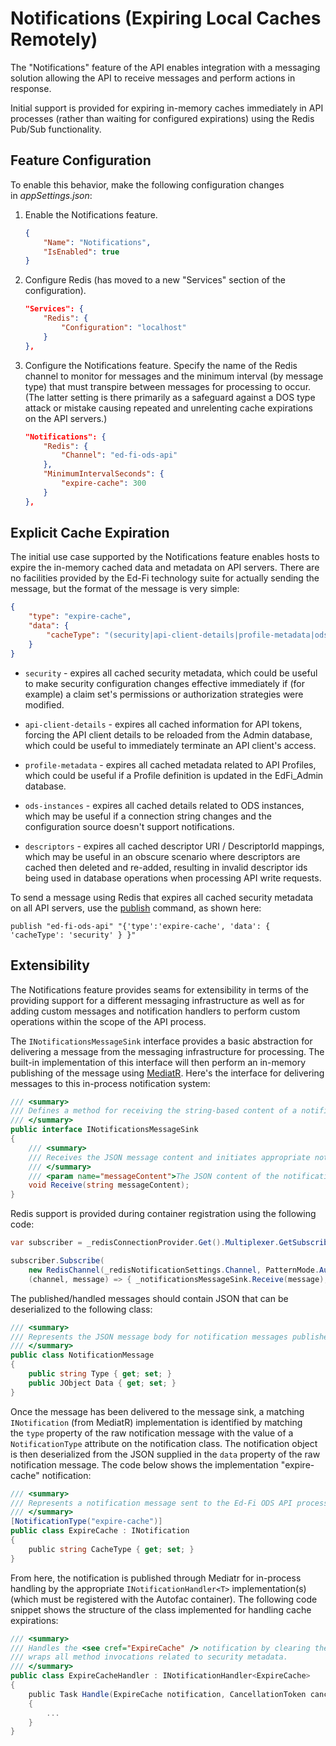 # Notifications (Expiring Local Caches Remotely)

The "Notifications" feature of the API enables integration with a messaging
solution allowing the API to receive messages and perform actions in response.

Initial support is provided for expiring in-memory caches immediately in API
processes (rather than waiting for configured expirations) using the Redis
Pub/Sub functionality.

## Feature Configuration

To enable this behavior, make the following configuration changes
in _appSettings.json_:

1. Enable the Notifications feature.

    ```json
    {
        "Name": "Notifications",
        "IsEnabled": true
    }
    ```

2. Configure Redis (has moved to a new "Services" section of the
    configuration).

    ```json
    "Services": {
        "Redis": {
            "Configuration": "localhost"
        }
    },
    ```

3. Configure the Notifications feature. Specify the name of the Redis channel
    to monitor for messages and the minimum interval (by message type) that must
    transpire between messages for processing to occur. (The latter setting is
    there primarily as a safeguard against a DOS type attack or mistake causing
    repeated and unrelenting cache expirations on the API servers.)

    ```json
    "Notifications": {
        "Redis": {
            "Channel": "ed-fi-ods-api"
        },
        "MinimumIntervalSeconds": {
            "expire-cache": 300
        }
    },
    ```

## Explicit Cache Expiration

The initial use case supported by the Notifications feature enables hosts to
expire the in-memory cached data and metadata on API servers. There are no
facilities provided by the Ed-Fi technology suite for actually sending the
message, but the format of the message is very simple:

```json
{
    "type": "expire-cache",
    "data": {
        "cacheType": "(security|api-client-details|profile-metadata|ods-instances|descriptors)"
    }
}
```

* `security` - expires all cached security metadata, which could be useful to
    make security configuration changes effective immediately if (for example) a
    claim set's permissions or authorization strategies were modified.

* `api-client-details` - expires all cached information for API tokens,
    forcing the API client details to be reloaded from the Admin database, which
    could be useful to immediately terminate an API client's access.

* `profile-metadata` - expires all cached metadata related to API Profiles,
    which could be useful if a Profile definition is updated in the EdFi\_Admin
    database.

* `ods-instances` - expires all cached details related to ODS instances, which
    may be useful if a connection string changes and the configuration source
    doesn't support notifications.

* `descriptors` \- expires all cached descriptor URI / DescriptorId mappings,
    which may be useful in an obscure scenario where descriptors are cached then
    deleted and re-added, resulting in invalid descriptor ids being used in
    database operations when processing API write requests.

To send a message using Redis that expires all cached security metadata on all
API servers, use the [publish](https://redis.io/docs/latest/commands/publish/)
command, as shown here:

```redis
publish "ed-fi-ods-api" "{'type':'expire-cache', 'data': { 'cacheType': 'security' } }"
```

## Extensibility

The Notifications feature provides seams for extensibility in terms of the
providing support for a different messaging infrastructure as well as for adding
custom messages and notification handlers to perform custom operations within
the scope of the API process.

The `INotificationsMessageSink` interface provides a basic abstraction for
delivering a message from the messaging infrastructure for processing. The
built-in implementation of this interface will then perform an in-memory
publishing of the message using [MediatR](https://github.com/jbogard/MediatR).
Here's the interface for delivering messages to this in-process notification
system:

```csharp
/// <summary>
/// Defines a method for receiving the string-based content of a notification message from a pub/sub infrastructure component.
/// </summary>
public interface INotificationsMessageSink
{
    /// <summary>
    /// Receives the JSON message content and initiates appropriate notification handling.
    /// </summary>
    /// <param name="messageContent">The JSON content of the notification message.</param>
    void Receive(string messageContent);
}
```

Redis support is provided during container registration using the following
code:

```csharp
var subscriber = _redisConnectionProvider.Get().Multiplexer.GetSubscriber();

subscriber.Subscribe(
    new RedisChannel(_redisNotificationSettings.Channel, PatternMode.Auto),
    (channel, message) => { _notificationsMessageSink.Receive(message); });
```

The published/handled messages should contain JSON that can be deserialized to
the following class:

```csharp
/// <summary>
/// Represents the JSON message body for notification messages published to the pub/sub messaging infrastructure.
/// </summary>
public class NotificationMessage
{
    public string Type { get; set; }
    public JObject Data { get; set; }
}
```

Once the message has been delivered to the message sink, a matching
`INotification` (from MediatR) implementation is identified by matching
the `type` property of the raw notification message with the value of a
`NotificationType` attribute on the notification class. The notification object
is then deserialized from the JSON supplied in the `data` property of the raw
notification message. The code below shows the implementation "expire-cache"
notification:

```csharp
/// <summary>
/// Represents a notification message sent to the Ed-Fi ODS API process to explicitly expire the cached security metadata.
/// </summary>
[NotificationType("expire-cache")]
public class ExpireCache : INotification
{
    public string CacheType { get; set; }
}
```

From here, the notification is published through Mediatr for in-process handling
by the appropriate `INotificationHandler<T>` implementation(s) (which must be
registered with the Autofac container). The following code snippet shows the
structure of the class implemented for handling cache expirations:

```csharp
/// <summary>
/// Handles the <see cref="ExpireCache" /> notification by clearing the underlying cache for the interceptor that
/// wraps all method invocations related to security metadata.
/// </summary>
public class ExpireCacheHandler : INotificationHandler<ExpireCache>
{
    public Task Handle(ExpireCache notification, CancellationToken cancellationToken)
    {
        ...
    }
}
```
